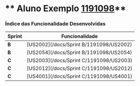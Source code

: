** Aluno Exemplo [1191098](./)** 
===============================


### Índice das Funcionalidade Desenvolvidas ###


| Sprint | Funcionalidade     |
|--------|--------------------|
| **B**  | [US2002](/docs/Sprint B/1191098/US2002) |
| **B**  | [US2054](/docs/Sprint B/1191098/US2054) |
| **C**  | [US2003](/docs/Sprint C/1191098/US2003) |
| **C**  | [US2012](/docs/Sprint C/1191098/US2012) |
| **C**  | [US4001](/docs/Sprint C/1191098/US4001) |